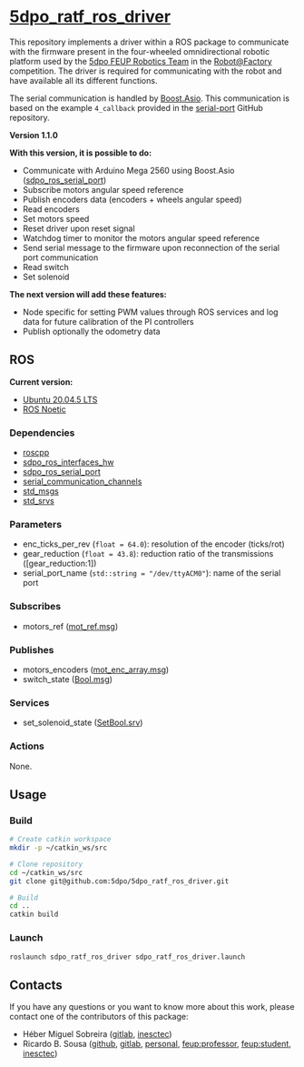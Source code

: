 # [5dpo_ratf_ros_driver](https://github.com/5dpo/5dpo_ratf_ros_driver)

This repository implements a driver within a ROS package to communicate with the
firmware present in the four-wheeled omnidirectional robotic platform used by
the [5dpo FEUP Robotics Team](https://github.com/5dpo) in the
[Robot@Factory](https://www.festivalnacionalrobotica.pt/) competition. The
driver is required for communicating with the robot and have available all its
different functions.

The serial communication is handled by
[Boost.Asio](https://www.boost.org/doc/libs/1_80_0/doc/html/boost_asio.html).
This communication is based on the example `4_callback` provided in the
[serial-port](https://github.com/fedetft/serial-port) GitHub repository.

**Version 1.1.0**

**With this version, it is possible to do:**

- Communicate with Arduino Mega 2560 using Boost.Asio
  ([sdpo_ros_serial_port](https://github.com/5dpo/5dpo_ros_serial_port))
- Subscribe motors angular speed reference
- Publish encoders data (encoders + wheels angular speed)
- Read encoders
- Set motors speed
- Reset driver upon reset signal
- Watchdog timer to monitor the motors angular speed reference
- Send serial message to the firmware upon reconnection of the serial port
  communication
- Read switch
- Set solenoid

**The next version will add these features:**

- Node specific for setting PWM values through ROS services and log data for
  future calibration of the PI controllers
- Publish optionally the odometry data

## ROS

**Current version:**

- [Ubuntu 20.04.5 LTS](https://releases.ubuntu.com/focal/)
- [ROS Noetic](https://wiki.ros.org/noetic)

### Dependencies

- [roscpp](https://wiki.ros.org/roscpp)
- [sdpo_ros_interfaces_hw](https://github.com/5dpo/5dpo_ros_interfaces)
- [sdpo_ros_serial_port](https://github.com/5dpo/5dpo_ros_serial_port)
- [serial_communication_channels](https://github.com/5dpo/serial_communication_channels)
- [std_msgs](https://wiki.ros.org/std_msgs)
- [std_srvs](https://wiki.ros.org/std_srvs)

### Parameters

- enc_ticks_per_rev (`float = 64.0`): resolution of the encoder (ticks/rot)
- gear_reduction (`float = 43.8`): reduction ratio of the transmissions
  (\[gear_reduction:1\])
- serial_port_name (`std::string = "/dev/ttyACM0"`): name of the serial port

### Subscribes

- motors_ref
  ([mot_ref.msg](https://github.com/5dpo/5dpo_ros_interfaces/blob/main/5dpo_ros_interfaces_hw/msg/mot_ref.msg))

### Publishes

- motors_encoders
  ([mot_enc_array.msg](https://github.com/5dpo/5dpo_ros_interfaces/blob/main/5dpo_ros_interfaces_hw/msg/mot_enc_array.msg))
- switch_state
  ([Bool.msg](https://docs.ros.org/en/api/std_msgs/html/msg/Bool.html))

### Services

- set_solenoid_state
  ([SetBool.srv](https://docs.ros.org/en/api/std_srvs/html/srv/SetBool.html))

### Actions

None.

## Usage

### Build

```sh
# Create catkin workspace
mkdir -p ~/catkin_ws/src

# Clone repository
cd ~/catkin_ws/src
git clone git@github.com:5dpo/5dpo_ratf_ros_driver.git

# Build
cd ..
catkin build
```

### Launch

```sh
roslaunch sdpo_ratf_ros_driver sdpo_ratf_ros_driver.launch
```

## Contacts

If you have any questions or you want to know more about this work, please
contact one of the contributors of this package:

- Héber Miguel Sobreira ([gitlab](https://gitlab.inesctec.pt/heber.m.sobreira),
  [inesctec](mailto:heber.m.sobreira@inesctec.pt))
- Ricardo B. Sousa ([github](https://github.com/sousarbarb/),
  [gitlab](https://gitlab.com/sousarbarb/),
  [personal](mailto:sousa.ricardob@outlook.com),
  [feup:professor](mailto:rbs@fe.up.pt),
  [feup:student](mailto:up201503004@edu.fe.up.pt),
  [inesctec](mailto:ricardo.b.sousa@inesctec.pt))
